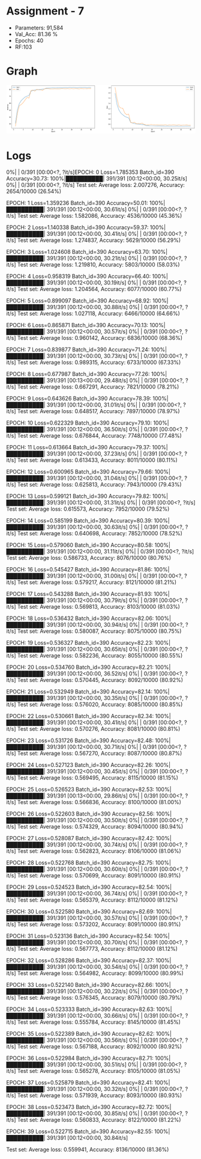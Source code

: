# Assignment - 7

- Parameters: 91,584
- Val_Acc: 81.36 %
- Epochs: 40
- RF:103

# Graph

![Accuracy and Loss](https://github.com/divyanshbajpai/EVA4-Coursework/blob/master/Assignment-7/acc.png?raw=true)

# Logs

 0%|          | 0/391 [00:00<?, ?it/s]EPOCH: 0
Loss=1.785353 Batch_id=390 Accuracy=30.73: 100%|██████████| 391/391 [00:12<00:00, 30.25it/s]
  0%|          | 0/391 [00:00<?, ?it/s]
Test set: Average loss: 2.007276, Accuracy: 2654/10000 (26.54%)

EPOCH: 1
Loss=1.359236 Batch_id=390 Accuracy=50.01: 100%|██████████| 391/391 [00:12<00:00, 30.61it/s]
  0%|          | 0/391 [00:00<?, ?it/s]
Test set: Average loss: 1.582086, Accuracy: 4536/10000 (45.36%)

EPOCH: 2
Loss=1.140338 Batch_id=390 Accuracy=59.37: 100%|██████████| 391/391 [00:12<00:00, 30.41it/s]
  0%|          | 0/391 [00:00<?, ?it/s]
Test set: Average loss: 1.274837, Accuracy: 5629/10000 (56.29%)

EPOCH: 3
Loss=1.024608 Batch_id=390 Accuracy=63.70: 100%|██████████| 391/391 [00:12<00:00, 30.21it/s]
  0%|          | 0/391 [00:00<?, ?it/s]
Test set: Average loss: 1.219810, Accuracy: 5803/10000 (58.03%)

EPOCH: 4
Loss=0.958319 Batch_id=390 Accuracy=66.40: 100%|██████████| 391/391 [00:12<00:00, 30.19it/s]
  0%|          | 0/391 [00:00<?, ?it/s]
Test set: Average loss: 1.204564, Accuracy: 6077/10000 (60.77%)

EPOCH: 5
Loss=0.899097 Batch_id=390 Accuracy=68.92: 100%|██████████| 391/391 [00:12<00:00, 30.88it/s]
  0%|          | 0/391 [00:00<?, ?it/s]
Test set: Average loss: 1.027118, Accuracy: 6466/10000 (64.66%)

EPOCH: 6
Loss=0.865871 Batch_id=390 Accuracy=70.13: 100%|██████████| 391/391 [00:12<00:00, 30.57it/s]
  0%|          | 0/391 [00:00<?, ?it/s]
Test set: Average loss: 0.960142, Accuracy: 6836/10000 (68.36%)

EPOCH: 7
Loss=0.839877 Batch_id=390 Accuracy=71.24: 100%|██████████| 391/391 [00:12<00:00, 30.73it/s]
  0%|          | 0/391 [00:00<?, ?it/s]
Test set: Average loss: 0.989315, Accuracy: 6733/10000 (67.33%)

EPOCH: 8
Loss=0.677987 Batch_id=390 Accuracy=77.26: 100%|██████████| 391/391 [00:13<00:00, 29.48it/s]
  0%|          | 0/391 [00:00<?, ?it/s]
Test set: Average loss: 0.667291, Accuracy: 7821/10000 (78.21%)

EPOCH: 9
Loss=0.643626 Batch_id=390 Accuracy=78.39: 100%|██████████| 391/391 [00:12<00:00, 31.01it/s]
  0%|          | 0/391 [00:00<?, ?it/s]
Test set: Average loss: 0.648517, Accuracy: 7897/10000 (78.97%)

EPOCH: 10
Loss=0.622329 Batch_id=390 Accuracy=79.10: 100%|██████████| 391/391 [00:12<00:00, 36.50it/s]
  0%|          | 0/391 [00:00<?, ?it/s]
Test set: Average loss: 0.676844, Accuracy: 7748/10000 (77.48%)

EPOCH: 11
Loss=0.613664 Batch_id=390 Accuracy=79.37: 100%|██████████| 391/391 [00:12<00:00, 37.23it/s]
  0%|          | 0/391 [00:00<?, ?it/s]
Test set: Average loss: 0.613433, Accuracy: 8011/10000 (80.11%)

EPOCH: 12
Loss=0.600965 Batch_id=390 Accuracy=79.66: 100%|██████████| 391/391 [00:12<00:00, 31.04it/s]
  0%|          | 0/391 [00:00<?, ?it/s]
Test set: Average loss: 0.625813, Accuracy: 7943/10000 (79.43%)

EPOCH: 13
Loss=0.599121 Batch_id=390 Accuracy=79.82: 100%|██████████| 391/391 [00:12<00:00, 31.31it/s]
  0%|          | 0/391 [00:00<?, ?it/s]
Test set: Average loss: 0.615573, Accuracy: 7952/10000 (79.52%)

EPOCH: 14
Loss=0.585199 Batch_id=390 Accuracy=80.39: 100%|██████████| 391/391 [00:12<00:00, 30.63it/s]
  0%|          | 0/391 [00:00<?, ?it/s]
Test set: Average loss: 0.640698, Accuracy: 7852/10000 (78.52%)

EPOCH: 15
Loss=0.579060 Batch_id=390 Accuracy=80.58: 100%|██████████| 391/391 [00:12<00:00, 31.11it/s]
  0%|          | 0/391 [00:00<?, ?it/s]
Test set: Average loss: 0.586733, Accuracy: 8076/10000 (80.76%)

EPOCH: 16
Loss=0.545427 Batch_id=390 Accuracy=81.86: 100%|██████████| 391/391 [00:12<00:00, 31.00it/s]
  0%|          | 0/391 [00:00<?, ?it/s]
Test set: Average loss: 0.579217, Accuracy: 8121/10000 (81.21%)

EPOCH: 17
Loss=0.543288 Batch_id=390 Accuracy=81.93: 100%|██████████| 391/391 [00:12<00:00, 30.79it/s]
  0%|          | 0/391 [00:00<?, ?it/s]
Test set: Average loss: 0.569813, Accuracy: 8103/10000 (81.03%)

EPOCH: 18
Loss=0.536432 Batch_id=390 Accuracy=82.06: 100%|██████████| 391/391 [00:12<00:00, 30.94it/s]
  0%|          | 0/391 [00:00<?, ?it/s]
Test set: Average loss: 0.580087, Accuracy: 8075/10000 (80.75%)

EPOCH: 19
Loss=0.536327 Batch_id=390 Accuracy=82.23: 100%|██████████| 391/391 [00:12<00:00, 30.65it/s]
  0%|          | 0/391 [00:00<?, ?it/s]
Test set: Average loss: 0.582236, Accuracy: 8055/10000 (80.55%)

EPOCH: 20
Loss=0.534760 Batch_id=390 Accuracy=82.21: 100%|██████████| 391/391 [00:12<00:00, 36.52it/s]
  0%|          | 0/391 [00:00<?, ?it/s]
Test set: Average loss: 0.570445, Accuracy: 8092/10000 (80.92%)

EPOCH: 21
Loss=0.532949 Batch_id=390 Accuracy=82.14: 100%|██████████| 391/391 [00:12<00:00, 30.35it/s]
  0%|          | 0/391 [00:00<?, ?it/s]
Test set: Average loss: 0.576020, Accuracy: 8085/10000 (80.85%)

EPOCH: 22
Loss=0.530661 Batch_id=390 Accuracy=82.34: 100%|██████████| 391/391 [00:12<00:00, 30.41it/s]
  0%|          | 0/391 [00:00<?, ?it/s]
Test set: Average loss: 0.570276, Accuracy: 8081/10000 (80.81%)

EPOCH: 23
Loss=0.531726 Batch_id=390 Accuracy=82.48: 100%|██████████| 391/391 [00:12<00:00, 30.71it/s]
  0%|          | 0/391 [00:00<?, ?it/s]
Test set: Average loss: 0.567270, Accuracy: 8087/10000 (80.87%)

EPOCH: 24
Loss=0.527123 Batch_id=390 Accuracy=82.26: 100%|██████████| 391/391 [00:12<00:00, 30.45it/s]
  0%|          | 0/391 [00:00<?, ?it/s]
Test set: Average loss: 0.569495, Accuracy: 8115/10000 (81.15%)

EPOCH: 25
Loss=0.526523 Batch_id=390 Accuracy=82.53: 100%|██████████| 391/391 [00:13<00:00, 29.86it/s]
  0%|          | 0/391 [00:00<?, ?it/s]
Test set: Average loss: 0.566836, Accuracy: 8100/10000 (81.00%)

EPOCH: 26
Loss=0.522603 Batch_id=390 Accuracy=82.56: 100%|██████████| 391/391 [00:12<00:00, 30.50it/s]
  0%|          | 0/391 [00:00<?, ?it/s]
Test set: Average loss: 0.574329, Accuracy: 8094/10000 (80.94%)

EPOCH: 27
Loss=0.528087 Batch_id=390 Accuracy=82.42: 100%|██████████| 391/391 [00:12<00:00, 30.74it/s]
  0%|          | 0/391 [00:00<?, ?it/s]
Test set: Average loss: 0.562823, Accuracy: 8106/10000 (81.06%)

EPOCH: 28
Loss=0.522768 Batch_id=390 Accuracy=82.75: 100%|██████████| 391/391 [00:12<00:00, 30.60it/s]
  0%|          | 0/391 [00:00<?, ?it/s]
Test set: Average loss: 0.570699, Accuracy: 8091/10000 (80.91%)

EPOCH: 29
Loss=0.524523 Batch_id=390 Accuracy=82.54: 100%|██████████| 391/391 [00:12<00:00, 36.74it/s]
  0%|          | 0/391 [00:00<?, ?it/s]
Test set: Average loss: 0.565379, Accuracy: 8112/10000 (81.12%)

EPOCH: 30
Loss=0.522580 Batch_id=390 Accuracy=82.69: 100%|██████████| 391/391 [00:12<00:00, 30.57it/s]
  0%|          | 0/391 [00:00<?, ?it/s]
Test set: Average loss: 0.573202, Accuracy: 8091/10000 (80.91%)

EPOCH: 31
Loss=0.523136 Batch_id=390 Accuracy=82.54: 100%|██████████| 391/391 [00:12<00:00, 30.70it/s]
  0%|          | 0/391 [00:00<?, ?it/s]
Test set: Average loss: 0.567773, Accuracy: 8112/10000 (81.12%)

EPOCH: 32
Loss=0.528286 Batch_id=390 Accuracy=82.37: 100%|██████████| 391/391 [00:12<00:00, 30.54it/s]
  0%|          | 0/391 [00:00<?, ?it/s]
Test set: Average loss: 0.564982, Accuracy: 8099/10000 (80.99%)

EPOCH: 33
Loss=0.522140 Batch_id=390 Accuracy=82.66: 100%|██████████| 391/391 [00:12<00:00, 30.22it/s]
  0%|          | 0/391 [00:00<?, ?it/s]
Test set: Average loss: 0.576345, Accuracy: 8079/10000 (80.79%)

EPOCH: 34
Loss=0.523333 Batch_id=390 Accuracy=82.63: 100%|██████████| 391/391 [00:12<00:00, 30.66it/s]
  0%|          | 0/391 [00:00<?, ?it/s]
Test set: Average loss: 0.555784, Accuracy: 8145/10000 (81.45%)

EPOCH: 35
Loss=0.522389 Batch_id=390 Accuracy=82.62: 100%|██████████| 391/391 [00:12<00:00, 30.56it/s]
  0%|          | 0/391 [00:00<?, ?it/s]
Test set: Average loss: 0.567188, Accuracy: 8092/10000 (80.92%)

EPOCH: 36
Loss=0.522984 Batch_id=390 Accuracy=82.71: 100%|██████████| 391/391 [00:12<00:00, 30.51it/s]
  0%|          | 0/391 [00:00<?, ?it/s]
Test set: Average loss: 0.565278, Accuracy: 8105/10000 (81.05%)

EPOCH: 37
Loss=0.525879 Batch_id=390 Accuracy=82.41: 100%|██████████| 391/391 [00:12<00:00, 30.32it/s]
  0%|          | 0/391 [00:00<?, ?it/s]
Test set: Average loss: 0.571939, Accuracy: 8093/10000 (80.93%)

EPOCH: 38
Loss=0.523473 Batch_id=390 Accuracy=82.72: 100%|██████████| 391/391 [00:12<00:00, 30.85it/s]
  0%|          | 0/391 [00:00<?, ?it/s]
Test set: Average loss: 0.560833, Accuracy: 8122/10000 (81.22%)

EPOCH: 39
Loss=0.522715 Batch_id=390 Accuracy=82.55: 100%|██████████| 391/391 [00:12<00:00, 30.84it/s]

Test set: Average loss: 0.559941, Accuracy: 8136/10000 (81.36%)
